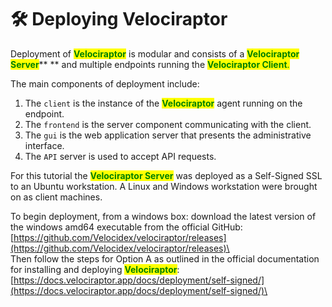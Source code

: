 # 🛠 Deploying Velociraptor

Deployment of <mark style="color:green;">**Velociraptor**</mark> is modular and consists of a <mark style="color:green;">**Velociraptor Server**</mark>** ** and multiple endpoints running the <mark style="color:green;">**Velociraptor Client**</mark><mark style="color:green;">.</mark>

The main components of deployment include:

1. The `client` is the instance of the <mark style="color:green;">**Velociraptor**</mark> agent running on the endpoint.
2. The `frontend` is the server component communicating with the client.
3. The `gui` is the web application server that presents the administrative interface.
4. The `API` server is used to accept API requests.

For this tutorial the <mark style="color:green;">**Velociraptor Server**</mark> was deployed as a Self-Signed SSL to an Ubuntu workstation. A Linux and Windows workstation were brought on as client machines.&#x20;

To begin deployment, from a windows box: download the latest version of the windows amd64 executable from the official GitHub: [https://github.com/Velocidex/velociraptor/releases](https://github.com/Velocidex/velociraptor/releases)\
\
Then follow the steps for Option A as outlined in the official documentation for installing and deploying <mark style="color:green;">**Velociraptor**</mark>: [https://docs.velociraptor.app/docs/deployment/self-signed/](https://docs.velociraptor.app/docs/deployment/self-signed/)\
